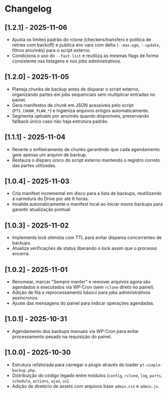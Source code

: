 # Changelog

## [1.2.1] - 2025-11-06
- Ajusta os limites padrão do rclone (checkers/transfers e política de retries com backoff) e publica env vars com delta (`--max-age`, `--update`, filtros ano/mês) para o script externo.
- Condiciona o uso do `--fast-list` e reutiliza as mesmas flags de forma consistente nas listagens e nos jobs administrativos.

## [1.2.0] - 2025-11-05
- Planeja chunks de backup antes de disparar o script externo, organizando partes em jobs sequenciais sem multiplicar entradas no painel.
- Gera manifestos de chunk em JSON acessíveis pelo script (`PTS_CHUNK_PLAN_*`) e higieniza arquivos antigos automaticamente.
- Segmenta uploads por ano/mês quando disponíveis, preservando fallback único caso não haja estrutura padrão.

## [1.1.1] - 2025-11-04
- Reverte o enfileiramento de chunks garantindo que cada agendamento gere apenas um arquivo de backup.
- Restaura o disparo único do script externo mantendo o registro correto das partes utilizadas.

## [1.0.4] - 2025-11-03
- Cria manifest incremental em disco para a lista de backups, reutilizando a varredura do Drive por até 6 horas.
- Invalida automaticamente o manifest local ao iniciar novos backups para garantir atualização pontual.

## [1.0.3] - 2025-11-02
- Implementa lock otimista com TTL para evitar disparos concorrentes de backups.
- Atualiza verificações de status liberando o lock assim que o processo encerra.

## [1.0.2] - 2025-11-01
- Renomear, marcar "Sempre manter" e remover arquivos agora são agendados e executados via WP-Cron (sem `rclone` direto no painel).
- Adição de fila e reprocessamento básico para jobs administrativos assíncronos.
- Ajuste das mensagens do painel para indicar operações agendadas.

## [1.0.1] - 2025-10-31
- Agendamento dos backups manuais via WP-Cron para evitar processamento pesado na requisição do painel.

## [1.0.0] - 2025-10-30
- Estrutura refatorada para carregar o plugin através do loader `pt-simple-backup.php`.
- Distribuição do código legado entre módulos (`config`, `rclone`, `log`, `parts`, `schedule`, `actions`, `ajax`, `ui`).
- Adição de diretório de assets com arquivos base `admin.css` e `admin.js`.
